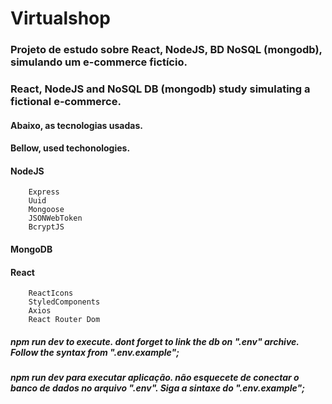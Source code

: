 # Virtualshop

### Projeto de estudo sobre React, NodeJS, BD NoSQL (mongodb), simulando um e-commerce fictício.
### React, NodeJS and NoSQL DB (mongodb) study simulating a fictional e-commerce.

#### Abaixo, as tecnologias usadas.
#### Bellow, used techonologies.

#### NodeJS
        Express
        Uuid
        Mongoose
        JSONWebToken
        BcryptJS
#### MongoDB

#### React
        ReactIcons
        StyledComponents
        Axios
        React Router Dom









##### npm run dev to execute. dont forget to link the db on ".env" archive. Follow the syntax from ".env.example";
##### npm run dev para executar aplicação. não esquecete de conectar o banco de dados no arquivo ".env". Siga a sintaxe do ".env.example";